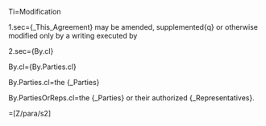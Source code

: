 Ti=Modification

1.sec={_This_Agreement} may be amended, supplemented{q} or otherwise modified only by a writing executed by

2.sec={By.cl}

By.cl={By.Parties.cl}

By.Parties.cl=the {_Parties}

By.PartiesOrReps.cl=the {_Parties} or their authorized {_Representatives}.

=[Z/para/s2]
